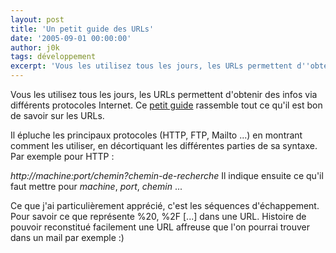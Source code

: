 ```yaml
---
layout: post
title: 'Un petit guide des URLs'
date: '2005-09-01 00:00:00'
author: j0k
tags: développement
excerpt: 'Vous les utilisez tous les jours, les URLs permettent d''obtenir des infos via différents protocoles Internet. Je vous propose un petit guide de ce standard.'
---
```


Vous les utilisez tous les jours, les URLs permettent d'obtenir des infos via différents protocoles Internet.  Ce [petit guide](http://www.upf.pf/~capolsin/cours_internet/URLs.htm) rassemble tout ce qu'il est bon de savoir sur les URLs.

  Il épluche les principaux protocoles (HTTP, FTP, Mailto ...) en montrant comment les utiliser, en décortiquant les différentes parties de sa syntaxe. Par exemple pour HTTP :

 *http://machine:port/chemin?chemin-de-recherche*
 Il indique ensuite ce qu'il faut mettre pour *machine*, *port*, *chemin* ...

  Ce que j'ai particulièrement apprécié, c'est les séquences d'échappement. Pour savoir ce que représente %20, %2F [...] dans une URL. Histoire de pouvoir reconstitué facilement une URL affreuse que l'on pourrai trouver dans un mail par exemple :)
